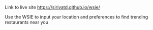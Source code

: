 Link to live site https://sirivatd.github.io/wsie/

Use the WSIE to input your location and preferences to find trending restaurants near you
